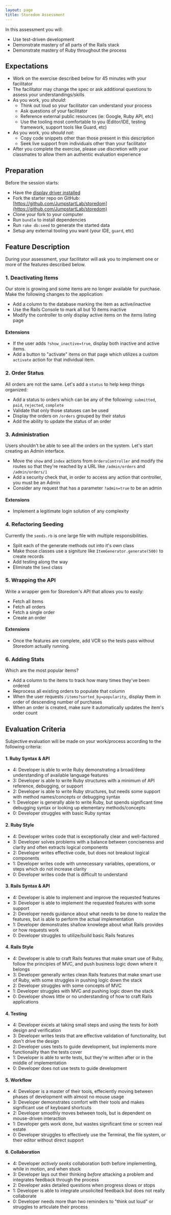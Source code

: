 ```yaml
---
layout: page
title: Storedom Assessment
---
```


In this assessment you will:

* Use test-driven development
* Demonstrate mastery of all parts of the Rails stack
* Demonstrate mastery of Ruby throughout the process

## Expectations

* Work on the exercise described below for 45 minutes with your facilitator
* The facilitator may change the spec or ask additional questions to assess your understandings/skills
* As you work, you *should*:
  * Think out loud so your facilitator can understand your process
  * Ask questions of your facilitator
  * Reference external public resources (ie: Google, Ruby API, etc)
  * Use the tooling most comfortable to you (Editor/IDE, testing framework, support tools like Guard, etc)
* As you work, you *should not*:
  * Copy code snippets other than those present in this description
  * Seek live support from individuals other than your facilitator
* After you complete the exercise, please use discretion with your classmates to allow them an authentic evaluation experience

## Preparation

Before the session starts:

* Have the [display driver installed](http://www.displaylink.com/support/mac_downloads.php)
* Fork the starter repo on GitHub: [https://github.com/JumpstartLab/storedom](https://github.com/JumpstartLab/storedom)
* Clone your fork to your computer
* Run `bundle` to install dependencies
* Run `rake db:seed` to generate the started data
* Setup any external tooling you want (your IDE, `guard`, etc)

## Feature Description

During your assessment, your facilitator will ask you to implement one or more of the features described below.

### 1. Deactivating Items

Our store is growing and some items are no longer available for purchase. Make the following changes to the application:

* Add a column to the database marking the item as active/inactive
* Use the Rails Console to mark all but 10 items inactive
* Modify the controller to only display active items on the items listing page

#### Extensions

* If the user adds `?show_inactive=true`, display both inactive and active items.
* Add a button to "activate" items on that page which utilizes a custom `activate` action for that individual item.

### 2. Order Status

All orders are not the same. Let's add a `status` to help keep things organized:

* Add a status to orders which can be any of the following: `submitted`, `paid`, `rejected`, `complete`
* Validate that only those statuses can be used
* Display the orders on `/orders` grouped by their status
* Add the ability to update the status of an order

### 3. Administration

Users shouldn't be able to see all the orders on the system. Let's start creating an Admin interface.

* Move the `show` and `index` actions from `OrdersController` and modify the routes so that they're reached by a URL like `/admin/orders` and `/admin/orders/1`
* Add a security check that, in order to access any action that controller, you must be an Admin
* Consider any request that has a parameter `?admin=true` to be an admin

#### Extensions

* Implement a legitimate login solution of any complexity

### 4. Refactoring Seeding

Currently the `seeds.rb` is one large file with multiple responsibilities.

* Split each of the generate methods out into it's own class
* Make those classes use a signiture like `ItemGenerator.generate(500)` to create records
* Add testing along the way
* Eliminate the `Seed` class

### 5. Wrapping the API

Write a wrapper gem for Storedom's API that allows you to easily:

* Fetch all items
* Fetch all orders
* Fetch a single order
* Create an order

#### Extensions

* Once the features are complete, add VCR so the tests pass without Storedom actually running.

### 6. Adding Stats

Which are the most popular items?

* Add a column to the items to track how many times they've been ordered
* Reprocess all existing orders to populate that column
* When the user requests `/items?sorted_by=popularity`, display them in order of descending number of purchases
* When an order is created, make sure it automatically updates the item's order count

## Evaluation Criteria

Subjective evaluation will be made on your work/process according to the following criteria:

#### 1. Ruby Syntax & API

* 4: Developer is able to write Ruby demonstrating a broad/deep understanding of available language features
* 3: Developer is able to write Ruby structures with a minimum of API reference, debugging, or support
* 2: Developer is able to write Ruby structures, but needs some support with method names/concepts or debugging syntax
* 1: Developer is generally able to write Ruby, but spends significant time debugging syntax or looking up elementary methods/concepts
* 0: Developer struggles with basic Ruby syntax

#### 2. Ruby Style

* 4: Developer writes code that is exceptionally clear and well-factored
* 3: Developer solves problems with a balance between conciseness and clarity and often extracts logical components
* 2: Developer writes effective code, but does not breakout logical components
* 1: Developer writes code with unnecessary variables, operations, or steps which do not increase clarity
* 0: Developer writes code that is difficult to understand

#### 3. Rails Syntax & API

* 4: Developer is able to implement and improve the requested features
* 3: Developer is able to implement the requested features with some support
* 2: Developer needs guidance about what needs to be done to realize the features, but is able to perform the actual implementation
* 1: Developer demonstrates shallow knowlege about what Rails provides or how requests work
* 0: Developer struggles to utilize/build basic Rails features

#### 4. Rails Style

* 4: Developer is able to craft Rails features that make smart use of Ruby, follow the principles of MVC, and push business logic down where it belongs
* 3: Developer generally writes clean Rails features that make smart use of Ruby, with some struggles in pushing logic down the stack
* 2: Developer struggles with some concepts of MVC
* 1: Developer struggles with MVC and pushing logic down the stack
* 0: Developer shows little or no understanding of how to craft Rails applications

#### 4. Testing

* 4: Developer excels at taking small steps and using the tests for *both* design and verification
* 3: Developer writes tests that are effective validation of functionality, but don't drive the design
* 2: Developer uses tests to guide development, but implements more functionality than the tests cover
* 1: Developer is able to write tests, but they're written after or in the middle of implementation
* 0: Developer does not use tests to guide development

#### 5. Workflow

* 4: Developer is a master of their tools, effeciently moving between phases of development with almost no mouse usage
* 3: Developer demonstrates comfort with their tools and makes significant use of keyboard shortcuts
* 2: Developer smoothly moves between tools, but is dependent on mouse-driven interaction
* 1: Developer gets work done, but wastes significant time or screen real estate
* 0: Developer struggles to effectively use the Terminal, the file system, or their editor without direct support

#### 6. Collaboration

* 4: Developer *actively seeks* collaboration both before implementing, while in motion, and when stuck
* 3: Developer lays out their thinking *before* attacking a problem and integrates feedback through the process
* 2: Developer asks detailed questions when progress slows or stops
* 1: Developer is able to integrate unsolicited feedback but does not really collaborate
* 0: Developer needs more than two reminders to "think out loud" or struggles to articulate their process 